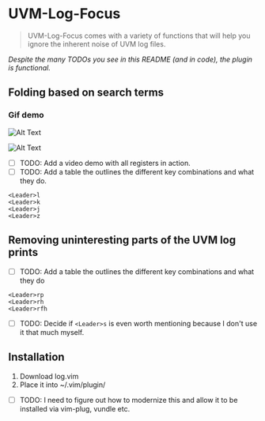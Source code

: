 # UVM-Log-Focus
> UVM-Log-Focus comes with a variety of functions that will help you ignore the inherent noise of UVM log files.
> 
_Despite the many TODOs you see in this README (and in code), the plugin is functional._
## Folding based on search terms
### Gif demo
![Alt Text](https://github.com/wnim/UVM-Log-Focus/blob/main/UVM-log-Focus-Demo.gif)

![Alt Text](https://github.com/wnim/UVM-Log-Focus/blob/main/UVM-log-Focus-Longer-Demo.gif)

* [ ] TODO: Add a video demo with all registers in action.
* [ ] TODO: Add a table the outlines the different key combinations and what they do.
```
<Leader>l
<Leader>k
<Leader>j
<Leader>z
```

## Removing uninteresting parts of the UVM log prints
* [ ] TODO: Add a table the outlines the different key combinations and what they do

```
<Leader>rp
<Leader>rh
<Leader>rfh
```

* [ ] TODO: Decide if `<Leader>s` is even worth mentioning because I don't use it that much myself.

## Installation
1. Download log.vim
2. Place it into ~/.vim/plugin/

* [ ] TODO: I need to figure out how to modernize this and allow it to be installed via vim-plug, vundle etc.
